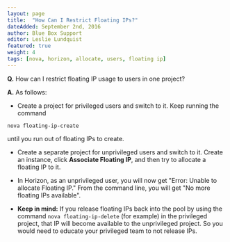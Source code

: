 ```yaml
---
layout: page
title:  "How Can I Restrict Floating IPs?"
dateAdded: September 2nd, 2016
author: Blue Box Support
editor: Leslie Lundquist
featured: true
weight: 4
tags: [nova, horizon, allocate, users, floating ip]
---
```


**Q.** How can I restrict floating IP usage to users in one project?

**A.** As follows:

 * Create a project for privileged users and switch to it. Keep running the command

`nova floating-ip-create`

until you run out of floating IPs to create.

 * Create a separate project for unprivileged users and switch to it. Create an instance, click **Associate Floating IP**, and then try to allocate a floating IP to it.

 * In Horizon, as an unprivileged user, you will now get "Error: Unable to allocate Floating IP." From the command line, you will get "No more floating IPs available".

 * **Keep in mind:** If you release floating IPs back into the pool by using the command `nova floating-ip-delete` (for example) in the privileged project, that IP will become available to the unprivileged project. So you would need to educate your privileged team to not release IPs.
